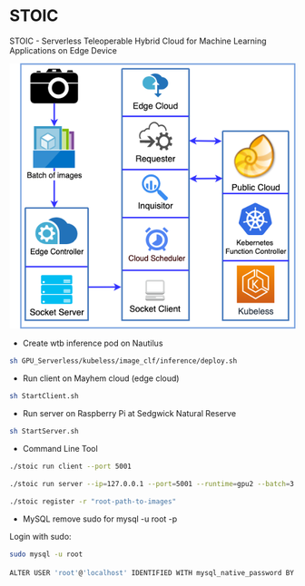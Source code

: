 # STOIC

STOIC - Serverless Teleoperable Hybrid Cloud for Machine Learning Applications on Edge Device

![STOIC Architecture](images/STOIC.png)

* Create wtb inference pod on Nautilus
  
```bash
sh GPU_Serverless/kubeless/image_clf/inference/deploy.sh
```

* Run client on Mayhem cloud (edge cloud)

```bash
sh StartClient.sh
```

* Run server on Raspberry Pi at Sedgwick Natural Reserve

```bash
sh StartServer.sh
```
  
* Command Line Tool

```bash
./stoic run client --port 5001
```

```bash
./stoic run server --ip=127.0.0.1 --port=5001 --runtime=gpu2 --batch=3 --image=32 --preset=true
```

```bash
./stoic register -r "root-path-to-images"
```

* MySQL remove sudo for mysql -u root -p

Login with sudo:

```bash
sudo mysql -u root

ALTER USER 'root'@'localhost' IDENTIFIED WITH mysql_native_password BY 'test';
```
